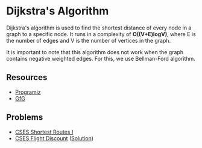 # Dijkstra's Algorithm

Dijkstra's algorithm is used to find the shortest distance of every node in a graph to a specific node. It runs in a complexity of **O((V+E)logV)**, where E is the number of
edges and V is the number of vertices in the graph.

It is important to note that this algorithm does not work when the graph contains negative weighted edges. For this, we use Bellman-Ford algorithm.

## Resources

- [Programiz](https://www.programiz.com/dsa/dijkstra-algorithm)
- [GfG](https://www.geeksforgeeks.org/dijkstras-shortest-path-algorithm-greedy-algo-7/)

## Problems

- [CSES Shortest Routes I](https://cses.fi/problemset/task/1671)
- [CSES Flight Discount](https://cses.fi/problemset/task/1195/) ([Solution](https://cses.fi/problemset/result/4246281/))

